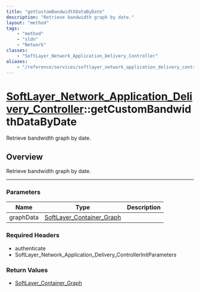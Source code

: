 ```yaml
---
title: "getCustomBandwidthDataByDate"
description: "Retrieve bandwidth graph by date."
layout: "method"
tags:
    - "method"
    - "sldn"
    - "Network"
classes:
    - "SoftLayer_Network_Application_Delivery_Controller"
aliases:
    - "/reference/services/softlayer_network_application_delivery_controller/getCustomBandwidthDataByDate"
---
```

# [SoftLayer_Network_Application_Delivery_Controller](/reference/services/SoftLayer_Network_Application_Delivery_Controller)::getCustomBandwidthDataByDate

Retrieve bandwidth graph by date.


## Overview 
Retrieve bandwidth graph by date. 

-----

### Parameters 
|Name | Type | Description |
| --- | --- | --- |
|graphData| <a href='/reference/datatypes/SoftLayer_Container_Graph'>SoftLayer_Container_Graph </a>| |


### Required Headers
* authenticate
* SoftLayer_Network_Application_Delivery_ControllerInitParameters


### Return Values
* <a href='/reference/datatypes/SoftLayer_Container_Graph'>SoftLayer_Container_Graph </a>




